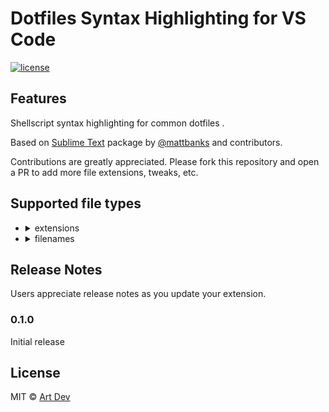 # Dotfiles Syntax Highlighting for VS Code

[![license](https://img.shields.io/github/license/dotiful/vscode-dotfiles-syntax.svg?style=flat-square)](https://github.com/dotiful/vscode-dotfiles-syntax/blob/master/LICENSE.md)

## Features

Shellscript syntax highlighting for common dotfiles .

Based on [Sublime Text](https://github.com/mattbanks/dotfiles-syntax-highlighting-st2)
package by [@mattbanks](https://github.com/mattbanks) and contributors.

Contributions are greatly appreciated. Please fork this repository and open a
PR to add more file extensions, tweaks, etc.

## Supported file types

- <details>
  <summary>extensions</summary>

  - `.ackrc`
  - `.aliases`
  - `.antigen`
  - `.bash_aliases`
  - `.bash_profile`
  - `.bash_logout`
  - `.bash_prompt`
  - `.bashrc`
  - `.brew`
  - `.cshrc`
  - `.curlrc`
  - `.dircolors`
  - `.env`
  - `.env.development`
  - `.env.test`
  - `.env.production`
  - `.env.local`
  - `.env.development.local`
  - `.env.test.local`
  - `.env.production.local`
  - `.env.example`
  - `.env.testing`
  - `.env.dusk.testing`
  - `.env.dusk.local`
  - `.envrc`
  - `.eslintignore`
  - `.exports`
  - `.extra`
  - `.functions`
  - `.git`
  - `.gitattributes`
  - `.gitconfig`
  - `.gitignore`
  - `.gitignore_global`
  - `.gitmodules`
  - `.hushlogin`
  - `.inputrc`
  - `.jsbeautifyrc`
  - `.jshintignore`
  - `.lftprc`
  - `.npmignore`
  - `.npmrc`
  - `.osx`
  - `.packages`
  - `.pkginit`
  - `.profile`
  - `.screenrc`
  - `.symlink`
  - `.zlogin`
  - `.zlogout`
  - `.zprofile`
  - `.zshenv`
  - `.zshrc`
  - `.zsh-theme`
  - `.zpreztorc`
  - `.xsessionrc`
  - `.wgetrc`

  </details>

- <details>
  <summary>filenames</summary>

  - `symlink`
  - `zshrc`
  - `zshenv`
  - `zlogin`
  - `zlogout`
  - `zprofile`
  - `zpreztorc`

  </details>

## Release Notes

Users appreciate release notes as you update your extension.

### 0.1.0

Initial release

## License

MIT © [Art Dev](https://github.com/dotiful)
